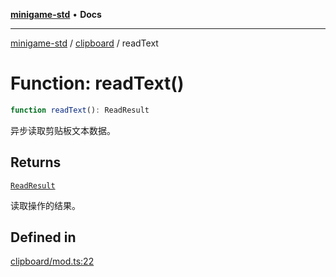 [**minigame-std**](../../../README.md) • **Docs**

***

[minigame-std](../../../README.md) / [clipboard](../README.md) / readText

# Function: readText()

```ts
function readText(): ReadResult
```

异步读取剪贴板文本数据。

## Returns

[`ReadResult`](../type-aliases/ReadResult.md)

读取操作的结果。

## Defined in

[clipboard/mod.ts:22](https://github.com/JiangJie/minigame-std/blob/1fb9a762786cb461df809682ecf1703bbcf00b3a/src/std/clipboard/mod.ts#L22)
